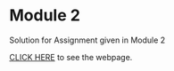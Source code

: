 # Module 2

Solution for Assignment given in Module 2

[CLICK HERE](https://dhruv2502.github.io/coursera-fullstack/Module_2/) to see the webpage.
